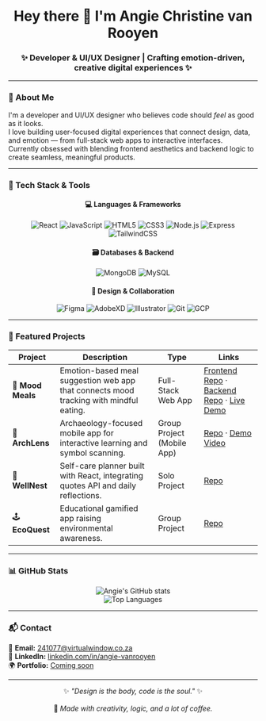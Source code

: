 <!--
⭐ GitHub Profile README
Angie Christine van Rooyen | Playful + Creative Dev & Designer
-->

<h1 align="center">Hey there 👋 I'm Angie Christine van Rooyen</h1>
<h3 align="center">✨ Developer & UI/UX Designer | Crafting emotion-driven, creative digital experiences ✨</h3>

---

### 💫 About Me  
I'm a developer and UI/UX designer who believes code should *feel* as good as it looks.  
I love building user-focused digital experiences that connect design, data, and emotion — from full-stack web apps to interactive interfaces.  
Currently obsessed with blending frontend aesthetics and backend logic to create seamless, meaningful products.

---

### 🧠 Tech Stack & Tools  

<div align="center">

#### 💻 Languages & Frameworks  
![React](https://img.shields.io/badge/React-61DAFB?logo=react&logoColor=000)
![JavaScript](https://img.shields.io/badge/JavaScript-F7DF1E?logo=javascript&logoColor=000)
![HTML5](https://img.shields.io/badge/HTML5-E34F26?logo=html5&logoColor=fff)
![CSS3](https://img.shields.io/badge/CSS3-1572B6?logo=css3&logoColor=fff)
![Node.js](https://img.shields.io/badge/Node.js-339933?logo=node.js&logoColor=fff)
![Express](https://img.shields.io/badge/Express.js-000000?logo=express&logoColor=fff)
![TailwindCSS](https://img.shields.io/badge/Tailwind_CSS-38B2AC?logo=tailwind-css&logoColor=fff)

#### 🗃️ Databases & Backend  
![MongoDB](https://img.shields.io/badge/MongoDB-47A248?logo=mongodb&logoColor=fff)
![MySQL](https://img.shields.io/badge/MySQL-4479A1?logo=mysql&logoColor=fff)

#### 🧩 Design & Collaboration  
![Figma](https://img.shields.io/badge/Figma-F24E1E?logo=figma&logoColor=fff)
![AdobeXD](https://img.shields.io/badge/Adobe_XD-FF61F6?logo=adobe-xd&logoColor=fff)
![Illustrator](https://img.shields.io/badge/Adobe_Illustrator-FF9A00?logo=adobe-illustrator&logoColor=fff)
![Git](https://img.shields.io/badge/Git-F05032?logo=git&logoColor=fff)
![GCP](https://img.shields.io/badge/Google_Cloud-4285F4?logo=google-cloud&logoColor=fff)

</div>

---

### 🚀 Featured Projects  

| Project | Description | Type | Links |
|----------|-------------|------|-------|
| 🧠 **Mood Meals** | Emotion-based meal suggestion web app that connects mood tracking with mindful eating. | Full-Stack Web App | [Frontend Repo](#) · [Backend Repo](#) · [Live Demo](#) |
| 🏺 **ArchLens** | Archaeology-focused mobile app for interactive learning and symbol scanning. | Group Project (Mobile App) | [Repo](#) · [Demo Video](#) |
| 🌱 **WellNest** | Self-care planner built with React, integrating quotes API and daily reflections. | Solo Project | [Repo](#) |
| 🕹️ **EcoQuest** | Educational gamified app raising environmental awareness. | Group Project | [Repo](#) |

---

### 📊 GitHub Stats  

<div align="center">
  
![Angie's GitHub stats](https://github-readme-stats.vercel.app/api?username=AngieChristine&show_icons=true&theme=buefy&hide_border=true)  
![Top Languages](https://github-readme-stats.vercel.app/api/top-langs/?username=AngieChristine&layout=compact&theme=buefy&hide_border=true)

</div>

---

### 📬 Contact  

💌 **Email:** 241077@virtualwindow.co.za  
🔗 **LinkedIn:** [linkedin.com/in/angie-vanrooyen](#)  
🌍 **Portfolio:** [Coming soon](#)

---

<div align="center">
  
✨ *"Design is the body, code is the soul."* ✨  
<br>
💫 *Made with creativity, logic, and a lot of coffee.*

</div>
